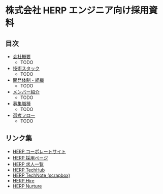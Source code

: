 # 株式会社 HERP エンジニア向け採用資料

## 目次

- [会社概要](./docs/company.md)
  - TODO
- [技術スタック](./docs/technology-stack.md)
  - TODO
- [開発体制・組織](./docs/organization.md)
  - TODO
- [メンバー紹介](./docs/members.md)
  - TODO
- [募集職種](./docs/jobs.md)
  - TODO
- [選考フロー](./docs/interviews.md)
  - TODO

## リンク集

- [HERP コーポレートサイト](https://herp.co.jp/)
- [HERP 採用ページ](https://herp.co.jp/careers/)
- [HERP 求人一覧](https://herp.careers/v1/herpinc)
- [HERP TechHub](https://tech-hub.herp.co.jp/)
- [HERP TechNote (scrapbox)](https://scrapbox.io/herp-technote/)
- [HERP Hire](https://herp.cloud/)
- [HERP Nurture](https://lp.herp.cloud/nurture/)
